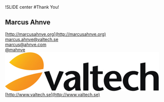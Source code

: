 !SLIDE center
#Thank You!
## Marcus Ahnve
[http://marcusahnve.org](http://marcusahnve.org)  
[marcus.ahnve@valtech.se](mailto:marcus.ahnve@valtech.se)  
[marcus@ahnve.com](mailto:marcus@ahnve.com)  
[@mahnve](http://www.twitter.com/mahnve)  
![Valtech](valtech_logo.jpg)
[http://www.valtech.se](http://www.valtech.se)
